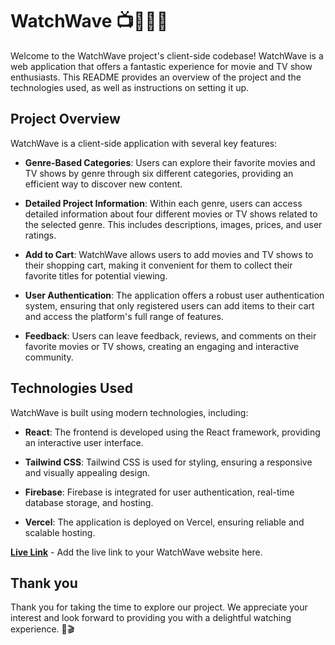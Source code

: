 # WatchWave 📺💃🏼🕺
Welcome to the WatchWave project's client-side codebase! WatchWave is a web application that offers a fantastic experience for movie and TV show enthusiasts. This README provides an overview of the project and the technologies used, as well as instructions on setting it up.

## Project Overview

WatchWave is a client-side application with several key features:

- **Genre-Based Categories**: Users can explore their favorite movies and TV shows by genre through six different categories, providing an efficient way to discover new content.

- **Detailed Project Information**: Within each genre, users can access detailed information about four different movies or TV shows related to the selected genre. This includes descriptions, images, prices, and user ratings.

- **Add to Cart**: WatchWave allows users to add movies and TV shows to their shopping cart, making it convenient for them to collect their favorite titles for potential viewing.

- **User Authentication**: The application offers a robust user authentication system, ensuring that only registered users can add items to their cart and access the platform's full range of features.

- **Feedback**: Users can leave feedback, reviews, and comments on their favorite movies or TV shows, creating an engaging and interactive community.

## Technologies Used

WatchWave is built using modern technologies, including:

- **React**: The frontend is developed using the React framework, providing an interactive user interface.

- **Tailwind CSS**: Tailwind CSS is used for styling, ensuring a responsive and visually appealing design.

- **Firebase**: Firebase is integrated for user authentication, real-time database storage, and hosting.

- **Vercel**: The application is deployed on Vercel, ensuring reliable and scalable hosting.

[**Live Link**](watchwave.surge.sh) - Add the live link to your WatchWave website here.

## Thank you
Thank you for taking the time to explore our project. We appreciate your interest and look forward to providing you with a delightful watching experience. 🍿🎬